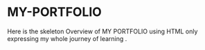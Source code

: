 # MY-PORTFOLIO
Here is the skeleton Overview of MY PORTFOLIO using HTML only expressing my whole journey of learning .
